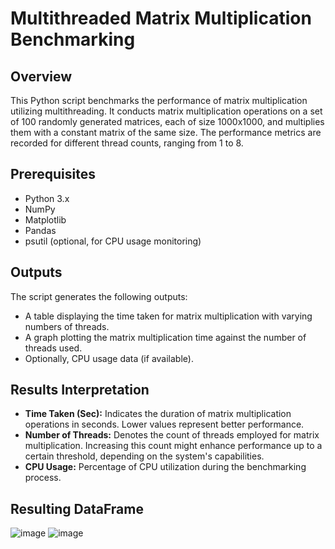 # Multithreaded Matrix Multiplication Benchmarking

## Overview

This Python script benchmarks the performance of matrix multiplication utilizing multithreading. It conducts matrix multiplication operations on a set of 100 randomly generated matrices, each of size 1000x1000, and multiplies them with a constant matrix of the same size. The performance metrics are recorded for different thread counts, ranging from 1 to 8.

## Prerequisites

- Python 3.x
- NumPy
- Matplotlib
- Pandas
- psutil (optional, for CPU usage monitoring)

## Outputs

The script generates the following outputs:

- A table displaying the time taken for matrix multiplication with varying numbers of threads.
- A graph plotting the matrix multiplication time against the number of threads used.
- Optionally, CPU usage data (if available).

## Results Interpretation

- **Time Taken (Sec):** Indicates the duration of matrix multiplication operations in seconds. Lower values represent better performance.
- **Number of Threads:** Denotes the count of threads employed for matrix multiplication. Increasing this count might enhance performance up to a certain threshold, depending on the system's capabilities.
- **CPU Usage:** Percentage of CPU utilization during the benchmarking process.

## Resulting DataFrame
![image](https://github.com/Bhavya2910/MultiThreadingAssignment/assets/99804770/c18506ff-4a61-44a8-8b38-72b269f2c317)
![image](https://github.com/Bhavya2910/MultiThreadingAssignment/assets/99804770/fa2d50b0-1cc2-4dcd-b7b6-7c93c99502ab)


